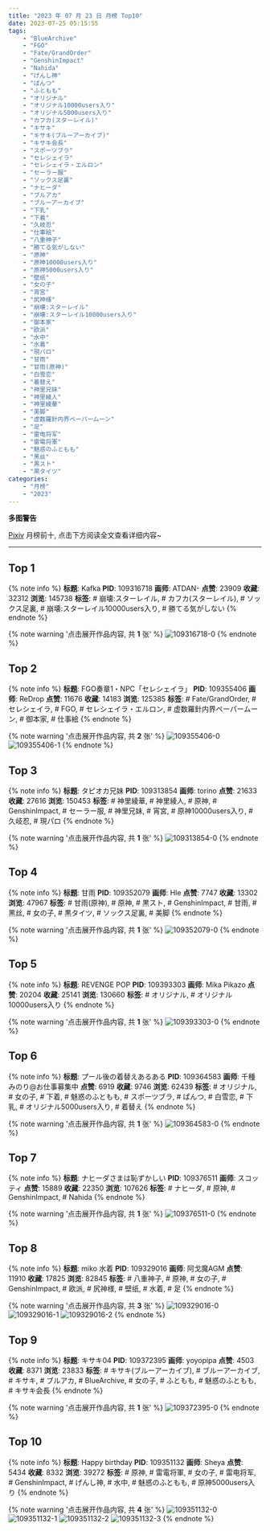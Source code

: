 ```yaml
---
title: "2023 年 07 月 23 日 月榜 Top10"
date: 2023-07-25 05:15:55
tags:
    - "BlueArchive"
    - "FGO"
    - "Fate/GrandOrder"
    - "GenshinImpact"
    - "Nahida"
    - "げんし神"
    - "ぱんつ"
    - "ふともも"
    - "オリジナル"
    - "オリジナル10000users入り"
    - "オリジナル5000users入り"
    - "カフカ(スターレイル)"
    - "キサキ"
    - "キサキ(ブルーアーカイブ)"
    - "キサキ会長"
    - "スポーツブラ"
    - "セレシェイラ"
    - "セレシェイラ・エルロン"
    - "セーラー服"
    - "ソックス足裏"
    - "ナヒーダ"
    - "ブルアカ"
    - "ブルーアーカイブ"
    - "下乳"
    - "下着"
    - "久岐忍"
    - "仕事絵"
    - "八重神子"
    - "勝てる気がしない"
    - "原神"
    - "原神10000users入り"
    - "原神5000users入り"
    - "壁纸"
    - "女の子"
    - "宵宮"
    - "尻神様"
    - "崩壊:スターレイル"
    - "崩壊:スターレイル10000users入り"
    - "御本家"
    - "欧派"
    - "水中"
    - "水着"
    - "現パロ"
    - "甘雨"
    - "甘雨(原神)"
    - "白雪恋"
    - "着替え"
    - "神里兄妹"
    - "神里綾人"
    - "神里綾華"
    - "美脚"
    - "虚数羅針内界ペーパームーン"
    - "足"
    - "雷电将军"
    - "雷電将軍"
    - "魅惑のふともも"
    - "黑丝"
    - "黒スト"
    - "黒タイツ"
categories:
    - "月榜"
    - "2023"
---
```


<i class="fa fa-triangle-exclamation"></i>**多图警告**<i class="fa fa-triangle-exclamation"></i>

[Pixiv](https://www.pixiv.net/) 月榜前十, 点击下方阅读全文查看详细内容~

<!-- more -->

---

## Top 1

{% note info %}
**标题**: Kafka
**PID**: 109316718 **画师**: ATDAN-
**点赞**: 23909 **收藏**: 32312 **浏览**: 145738
**标签**: # 崩壊:スターレイル, # カフカ(スターレイル), # ソックス足裏, # 崩壊:スターレイル10000users入り, # 勝てる気がしない
{% endnote %}

{% note warning '点击展开作品内容, 共 **1** 张' %}
![109316718-0](https://i.pixiv.re/img-original/img/2023/06/25/14/04/09/109316718_p0.jpg)
{% endnote %}

## Top 2

{% note info %}
**标题**: FGO奏章1・NPC「セレシェイラ」
**PID**: 109355406 **画师**: ReDrop
**点赞**: 11676 **收藏**: 14183 **浏览**: 125385
**标签**: # Fate/GrandOrder, # セレシェイラ, # FGO, # セレシェイラ・エルロン, # 虚数羅針内界ペーパームーン, # 御本家, # 仕事絵
{% endnote %}

{% note warning '点击展开作品内容, 共 **2** 张' %}
![109355406-0](https://i.pixiv.re/img-original/img/2023/06/26/06/26/19/109355406_p0.png)
![109355406-1](https://i.pixiv.re/img-original/img/2023/06/26/06/26/19/109355406_p1.png)
{% endnote %}

## Top 3

{% note info %}
**标题**: タピオカ兄妹
**PID**: 109313854 **画师**: torino
**点赞**: 21633 **收藏**: 27616 **浏览**: 150453
**标签**: # 神里綾華, # 神里綾人, # 原神, # GenshinImpact, # セーラー服, # 神里兄妹, # 宵宮, # 原神10000users入り, # 久岐忍, # 現パロ
{% endnote %}

{% note warning '点击展开作品内容, 共 **1** 张' %}
![109313854-0](https://i.pixiv.re/img-original/img/2023/06/25/00/00/25/109313854_p0.jpg)
{% endnote %}

## Top 4

{% note info %}
**标题**: 甘雨
**PID**: 109352079 **画师**: Hle
**点赞**: 7747 **收藏**: 13302 **浏览**: 47967
**标签**: # 甘雨(原神), # 原神, # 黒スト, # GenshinImpact, # 甘雨, # 黑丝, # 女の子, # 黒タイツ, # ソックス足裏, # 美脚
{% endnote %}

{% note warning '点击展开作品内容, 共 **1** 张' %}
![109352079-0](https://i.pixiv.re/img-original/img/2023/06/26/01/59/17/109352079_p0.jpg)
{% endnote %}

## Top 5

{% note info %}
**标题**: REVENGE POP
**PID**: 109393303 **画师**: Mika Pikazo
**点赞**: 20204 **收藏**: 25141 **浏览**: 130660
**标签**: # オリジナル, # オリジナル10000users入り
{% endnote %}

{% note warning '点击展开作品内容, 共 **1** 张' %}
![109393303-0](https://i.pixiv.re/img-original/img/2023/06/27/18/16/19/109393303_p0.png)
{% endnote %}

## Top 6

{% note info %}
**标题**: プール後の着替えあるある
**PID**: 109364583 **画师**: 千種みのり@お仕事募集中
**点赞**: 6919 **收藏**: 9746 **浏览**: 62439
**标签**: # オリジナル, # 女の子, # 下着, # 魅惑のふともも, # スポーツブラ, # ぱんつ, # 白雪恋, # 下乳, # オリジナル5000users入り, # 着替え
{% endnote %}

{% note warning '点击展开作品内容, 共 **1** 张' %}
![109364583-0](https://i.pixiv.re/img-original/img/2023/06/26/17/05/28/109364583_p0.jpg)
{% endnote %}

## Top 7

{% note info %}
**标题**: ナヒーダさまは恥ずかしい
**PID**: 109376511 **画师**: スコッティ
**点赞**: 15889 **收藏**: 22350 **浏览**: 107626
**标签**: # ナヒーダ, # 原神, # GenshinImpact, # Nahida
{% endnote %}

{% note warning '点击展开作品内容, 共 **1** 张' %}
![109376511-0](https://i.pixiv.re/img-original/img/2023/06/27/00/00/40/109376511_p0.jpg)
{% endnote %}

## Top 8

{% note info %}
**标题**: miko 水着
**PID**: 109329016 **画师**: 阿戈魔AGM
**点赞**: 11910 **收藏**: 17825 **浏览**: 82845
**标签**: # 八重神子, # 原神, # 女の子, # GenshinImpact, # 欧派, # 尻神様, # 壁纸, # 水着, # 足
{% endnote %}

{% note warning '点击展开作品内容, 共 **3** 张' %}
![109329016-0](https://i.pixiv.re/img-original/img/2023/06/25/13/42/49/109329016_p0.jpg)
![109329016-1](https://i.pixiv.re/img-original/img/2023/06/25/13/42/49/109329016_p1.jpg)
![109329016-2](https://i.pixiv.re/img-original/img/2023/06/25/13/42/49/109329016_p2.jpg)
{% endnote %}

## Top 9

{% note info %}
**标题**: キサキ04
**PID**: 109372395 **画师**: yoyopipa
**点赞**: 4503 **收藏**: 8371 **浏览**: 23833
**标签**: # キサキ(ブルーアーカイブ), # ブルーアーカイブ, # キサキ, # ブルアカ, # BlueArchive, # 女の子, # ふともも, # 魅惑のふともも, # キサキ会長
{% endnote %}

{% note warning '点击展开作品内容, 共 **1** 张' %}
![109372395-0](https://i.pixiv.re/img-original/img/2023/06/26/22/00/35/109372395_p0.png)
{% endnote %}

## Top 10

{% note info %}
**标题**: Happy birthday
**PID**: 109351132 **画师**: Sheya
**点赞**: 5434 **收藏**: 8332 **浏览**: 39272
**标签**: # 原神, # 雷電将軍, # 女の子, # 雷电将军, # GenshinImpact, # げんし神, # 水中, # 魅惑のふともも, # 原神5000users入り
{% endnote %}

{% note warning '点击展开作品内容, 共 **4** 张' %}
![109351132-0](https://i.pixiv.re/img-original/img/2023/06/26/01/16/37/109351132_p0.jpg)
![109351132-1](https://i.pixiv.re/img-original/img/2023/06/26/01/16/37/109351132_p1.jpg)
![109351132-2](https://i.pixiv.re/img-original/img/2023/06/26/01/16/37/109351132_p2.jpg)
![109351132-3](https://i.pixiv.re/img-original/img/2023/06/26/01/16/37/109351132_p3.jpg)
{% endnote %}
